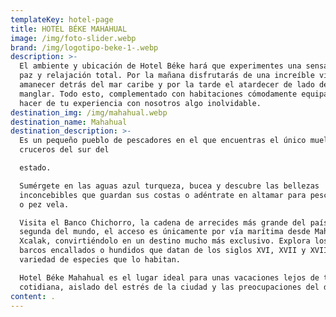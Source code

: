 ```yaml
---
templateKey: hotel-page
title: HOTEL BÉKE MAHAHUAL
image: /img/foto-slider.webp
brand: /img/logotipo-beke-1-.webp
description: >-
  El ambiente y ubicación de Hotel Béke hará que experimentes una sensación de
  paz y relajación total. Por la mañana disfrutarás de una increíble vista del
  amanecer detrás del mar caribe y por la tarde el atardecer de lado del
  manglar. Todo esto, complementado con habitaciones cómodamente equipadas para
  hacer de tu experiencia con nosotros algo inolvidable.
destination_img: /img/mahahual.webp
destination_name: Mahahual
destination_description: >-
  Es un pequeño pueblo de pescadores en el que encuentras el único muelle de
  cruceros del sur del

  estado. 

  Sumérgete en las aguas azul turqueza, bucea y descubre las bellezas
  inconcebibles que guardan sus costas o adéntrate en altamar para pescar marlin
  o pez vela.

  Visita el Banco Chichorro, la cadena de arrecides más grande del país y la
  segunda del mundo, el acceso es únicamente por vía marítima desde Mahahual y
  Xcalak, convirtiéndolo en un destino mucho más exclusivo. Explora los retos de
  barcos encallados o hundidos que datan de los siglos XVI, XVII y XVIII y la
  variedad de especies que lo habitan. 

  Hotel Béke Mahahual es el lugar ideal para unas vacaciones lejos de tu vida
  cotidiana, aislado del estrés de la ciudad y las preocupaciones del día a día.
content: .
---
```


